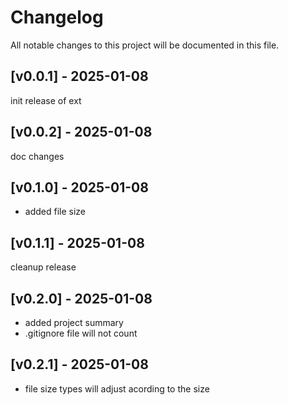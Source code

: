 # Changelog

All notable changes to this project will be documented in this file.

## [v0.0.1] - 2025-01-08

init release of ext

## [v0.0.2] - 2025-01-08

doc changes

## [v0.1.0] - 2025-01-08

- added file size

## [v0.1.1] - 2025-01-08

cleanup release

## [v0.2.0] - 2025-01-08

- added project summary
- .gitignore file will not count

## [v0.2.1] - 2025-01-08

- file size types will adjust acording to the size

